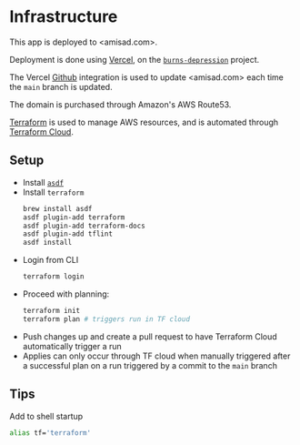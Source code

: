 # Infrastructure

This app is deployed to <amisad.com>.

Deployment is done using [Vercel](https://vercel.com/), on the [`burns-depression`](https://vercel.com/mdzhang/burns-depression) project.

The Vercel [Github](https://vercel.com/docs/concepts/git/vercel-for-github) integration is used to update <amisad.com> each time the `main` branch is updated.

The domain is purchased through Amazon's AWS Route53.

[Terraform](https://www.terraform.io/) is used to manage AWS resources, and is automated through [Terraform Cloud](https://cloud.hashicorp.com/products/terraform).

## Setup

* Install [`asdf`](https://asdf-vm.com/)
* Install `terraform`
  ```sh
  brew install asdf
  asdf plugin-add terraform
  asdf plugin-add terraform-docs
  asdf plugin-add tflint
  asdf install
  ```
* Login from CLI
  ```sh
  terraform login
  ```
* Proceed with planning:
  ```sh
  terraform init
  terraform plan # triggers run in TF cloud
  ```
* Push changes up and create a pull request to have Terraform Cloud automatically trigger a run
* Applies can only occur through TF cloud when manually triggered after a successful plan on a run triggered by a commit to the `main` branch

## Tips

Add to shell startup

```sh
alias tf='terraform'
```
